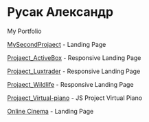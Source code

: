 # Русак Александр
My Portfolio

[MySecondProjaect](https://rskalex.github.io/SecondProject/src/) - Landing Page

[Projaect_ActiveBox](https://rskalex.github.io/ActiveBox/src/) - Responsive Landing Page

[Projaect_Luxtrader](https://rskalex.github.io/Luxtrader/src/) - Responsive Landing Page

[Projaect_Wildlife](https://rskalex.github.io/Wildlife/) - Responsive Landing Page

[Projaect_Virtual-piano](https://rskalex.github.io/virtual-piano/index.html) - JS Project Virtual Piano

[Online Cinema](https://rskalex.github.io/OnlineCinema/) - Landing Page
